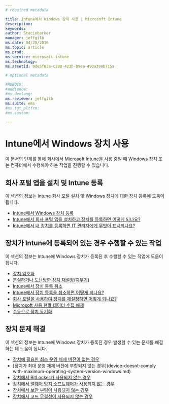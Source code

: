 ```yaml
---
# required metadata

title: Intune에서 Windows 장치 사용 | Microsoft Intune
description:
keywords:
author: Staciebarker
manager: jeffgilb
ms.date: 04/28/2016
ms.topic: article
ms.prod:
ms.service: microsoft-intune
ms.technology:
ms.assetid: 0de5f03a-c288-423b-b9ea-493a39eb715a

# optional metadata

#ROBOTS:
#audience:
#ms.devlang:
ms.reviewer: jeffgilb
ms.suite: ems
#ms.tgt_pltfrm:
#ms.custom:

---
```


# Intune에서 Windows 장치 사용

이 문서의 단계를 통해 회사에서 Microsoft Intune을 사용 중일 때 Windows 장치 또는 컴퓨터에서 수행해야 하는 작업을 진행할 수 있습니다.

## 회사 포털 앱을 설치 및 Intune 등록

이 섹션의 정보는 Intune 회사 포털 설치 및 Windows 장치에 대한 장치 등록에 도움이 됩니다.

- [Intune에서 Windows 장치 등록](enroll-your-device-in-intune-windows.md)</br>
- [Intune에서 회사 포털 앱을 설치하고 장치를 등록하면 어떻게 되나요?](what-happens-if-you-install-the-company-portal-app-and-enroll-your-device-in-intune-windows.md)</br>
- [Intune에서 내 장치를 등록하면 IT 관리자에게 무엇이 표시되나요?](what-can-your-it-administrator-see-when-you-enroll-your-device-in-intune-windows.md)

## 장치가 Intune에 등록되어 있는 경우 수행할 수 있는 작업

이 섹션의 정보는 Intune에 Windows 장치가 등록된 후 수행할 수 있는 작업에 도움이 됩니다.

- [장치 암호화](encrypt-your-device-windows.md)</br>
- [분실하거나 도난당한 장치 재설정(지우기)](reset-erase-your-lost-or-stolen-device-windows.md)</br>
- [Intune에서 장치 등록 취소](unenroll-your-device-from-intune-windows.md)</br>
- [Intune에서 장치 등록을 취소하면 어떻게 되나요?](what-happens-if-you-unenroll-your-device-from-intune-windows.md)</br>
- [회사 포털을 사용하여 장치를 재설정하면 어떻게 되나요?](what-happens-if-you-reset-your-device-using-the-company-portal-windows.md)</br>
- [Microsoft 사용 현황 데이터 수집 해제](turn-off-microsoft-usage-data-collection-windows.md)</br>
- [수동으로 장치 동기화](sync-your-device-manually-windows.md)

## 장치 문제 해결

이 섹션의 정보는 Intune에 Windows 장치가 등록된 경우 발생할 수 있는 문제를 해결하는 데 도움이 됩니다.

- [장치에 필요한 최소 운영 체제 버전이 없는 경우](device-doesnt-have-the-required-minimum-operating-system-version-windows.md)</br>
- [장치가 최대 운영 체제 버전에 부합되지 않는 경우](device-doesnt-comply with-maximum-operating-system-version-windows.md)</br>
- [장치에서 BitLocker가 사용되지 않는 경우](device-doesnt-have-bitlocker-enabled-windows.md)</br>
- [장치에서 맬웨어 방지 소프트웨어가 사용되지 않는 경우](device-doesnt-have-antimalware-software-enabled-windows.md)</br>
- [장치에서 보안 부팅이 사용되지 않는 경우](device-doesnt-have-secure-boot-enabled-windows.md)</br>
- [장치에서 코드 무결성이 사용되지 않는 경우](device-doesnt-have-code-integrity-enabled-windows.md)




<!--HONumber=May16_HO1-->


